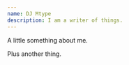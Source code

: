 ```yaml
---
name: DJ Mtype
description: I am a writer of things.
---
```


A little something about me.

Plus another thing.